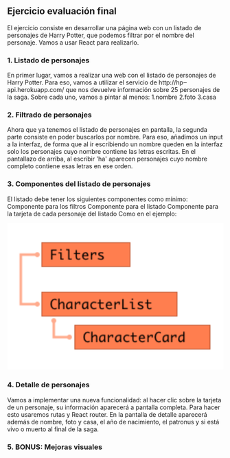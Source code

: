 ## Ejercicio evaluación final

El ejercicio consiste en desarrollar una página web con un listado de personajes de Harry Potter, que podemos filtrar por el nombre del personaje. Vamos a usar React para realizarlo.

### 1. Listado de personajes
En primer lugar, vamos a realizar una web con el listado de personajes de Harry Potter. Para eso, vamos a utilizar el servicio de http://hp‒api.herokuapp.com/ que nos devuelve información sobre 25 personajes de la saga. Sobre cada uno, vamos a pintar al menos:
1.nombre 
2.foto 
3.casa

### 2. Filtrado de personajes
Ahora que ya tenemos el listado de personajes en pantalla, la segunda parte consiste en poder buscarlos por nombre. Para eso, añadimos un input a la interfaz, de forma que al ir escribiendo un nombre queden en la interfaz solo los personajes cuyo nombre contiene las letras escritas. En el pantallazo de arriba, al escribir 'ha' aparecen personajes cuyo nombre completo contiene esas letras en ese orden.

### 3. Componentes del listado de personajes
El listado debe tener los siguientes componentes como mínimo:
Componente para los filtros
Componente para el listado
Componente para la tarjeta de cada personaje del listado
Como en el ejemplo:

![pokemon](src/images/structure.png)  

### 4. Detalle de personajes
Vamos a implementar una nueva funcionalidad: al hacer clic sobre la tarjeta de un personaje, su información aparecerá a pantalla completa. Para hacer esto usaremos rutas y React router. En la pantalla de detalle aparecerá además de nombre, foto y casa, el año de nacimiento, el patronus y si está vivo o muerto al final de la saga.

### 5. BONUS: Mejoras visuales